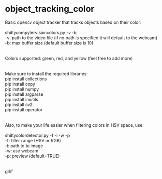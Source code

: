 # object_tracking_color

Basic opencv object tracker that tracks objects based on their color:\
\
shittycompytervisioncolors.py -v -b\
-v: path to the video file (if no path is specified it will default to the webcam)\
-b: max buffer size (default buffer size is 10)\
\
\
Colors supported: green, red, and yellow (feel free to add more)\
\
\
Make sure to install the required libraries:\
pip install collections\
pip install copy\
pip install numpy\
pip install argparse\
pip install imutils\
pip install cv2\
pip install operator\
\
\
Also, to make your life easier when filtering colors in HSV space, use:\
\
shittycolordetector.py -f -i -w -p\
-f: filter range (HSV or RGB)\
-i: path to to image\
-w: use webcam\
-p: preview (default=TRUE)\
\
\
glhf

